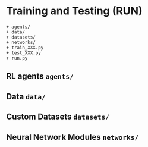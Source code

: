 # Training and Testing (RUN)

```
+ agents/
+ data/
+ datasets/
+ networks/
+ train_XXX.py
+ test_XXX.py
+ run.py
```

## RL agents `agents/`



## Data `data/`



## Custom Datasets `datasets/`



## Neural Network Modules `networks/`

